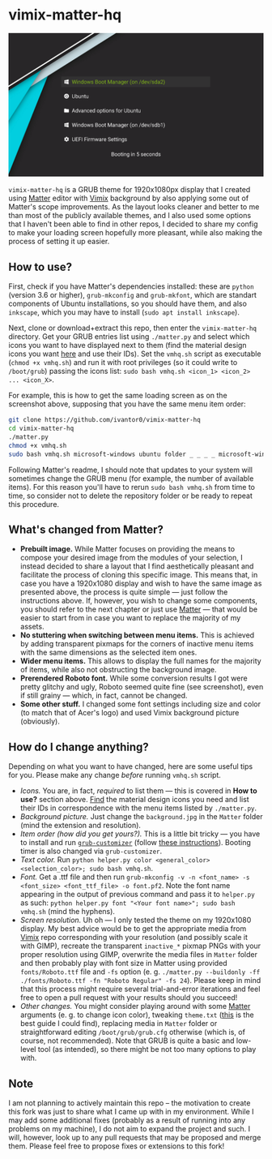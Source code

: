 # vimix-matter-hq

![vmhq screenshot](vmhq_screenshot.png)

`vimix-matter-hq` is a GRUB theme for 1920x1080px display that I created using [Matter](https://github.com/mateosss/matter) editor with [Vimix](https://github.com/vinceliuice/grub2-themes) background by also applying some out of Matter's scope improvements. As the layout looks cleaner and better to me than most of the publicly available themes, and I also used some options that I haven't been able to find in other repos, I decided to share my config to make your loading screen hopefully more pleasant, while also making the process of setting it up easier.


## How to use?

First, check if you have Matter's dependencies installed: these are `python` (version 3.6 or higher), `grub-mkconfig` and `grub-mkfont`, which are standart components of Ubuntu installations, so you should have them, and also `inkscape`, which you may have to install (`sudo apt install inkscape`).

Next, clone or download+extract this repo, then enter the `vimix-matter-hq` directory. Get your GRUB entries list using `./matter.py` and select which icons you want to have displayed next to them (find the material design icons you want [here](https://materialdesignicons.com/) and use their IDs). Set the `vmhq.sh` script as executable (`chmod +x vmhq.sh`) and run it with root privileges (so it could write to `/boot/grub`) passing the icons list: `sudo bash vmhq.sh <icon_1> <icon_2> ... <icon_X>`.

For example, this is how to get the same loading screen as on the screenshot above, supposing that you have the same menu item order:
```sh
git clone https://github.com/ivantor0/vimix-matter-hq
cd vimix-matter-hq
./matter.py
chmod +x vmhq.sh
sudo bash vmhq.sh microsoft-windows ubuntu folder _ _ _ _ microsoft-windows cog
```

Following Matter's readme, I should note that updates to your system will sometimes change the GRUB menu (for example, the number of available items). For this reason you'll have to rerun `sudo bash vmhq.sh` from time to time, so consider not to delete the repository folder or be ready to repeat this procedure.

## What's changed from Matter?

* **Prebuilt image.** While Matter focuses on providing the means to compose your desired image from the modules of your selection, I instead decided to share a layout that I find aesthetically pleasant and facilitate the process of cloning this specific image. This means that, in case you have a 1920x1080 display and wish to have the same image as presented above, the process is quite simple — just follow the instructions above. If, however, you wish to change some components, you should refer to the next chapter or just use [Matter](https://github.com/mateosss/matter) — that would be easier to start from in case you want to replace the majority of my assets.
* **No stuttering when switching between menu items.** This is achieved by adding transparent pixmaps for the corners of inactive menu items with the same dimensions as the selected item ones.
* **Wider menu items.** This allows to display the full names for the majority of items, while also not obstructing the background image.
* **Prerendered Roboto font.** While some conversion results I got were pretty glitchy and ugly, Roboto seemed quite fine (see screenshot), even if still grainy — which, in fact, cannot be changed.
* **Some other stuff.** I changed some font settings including size and color (to match that of Acer's logo) and used Vimix background picture (obviously).


## How do I change anything?

Depending on what you want to have changed, here are some useful tips for you. Please make any change *before* running `vmhq.sh` script.
* *Icons.* You are, in fact, *required* to list them — this is covered in **How to use?** section above. [Find](https://materialdesignicons.com/) the material design icons you need and list their IDs in correspondence with the menu items listed by `./matter.py`.
* *Background picture.* Just change the `background.jpg` in the `Matter` folder (mind the extension and resolution).
* *Item order (how did you get yours?).* This is a little bit tricky — you have to install and run [`grub-customizer`](https://launchpad.net/grub-customizer) (follow [these instructions](https://vitux.com/how-to-install-grub-customizer-on-ubuntu/)). Booting timer is also changed via `grub-customizer`.
* *Text color.* Run `python helper.py color <general_color> <selection_color>; sudo bash vmhq.sh`.
* *Font.* Get a .ttf file and then run `grub-mkconfig -v -n <font_name> -s <font_size> <font_ttf_file> -o font.pf2`. Note the font name appearing in the output of previous command and pass it to `helper.py` as such: `python helper.py font "<Your font name>"; sudo bash vmhq.sh` (mind the hyphens).
* *Screen resolution.* Uh oh — I only tested the theme on my 1920x1080 display. My best advice would be to get the appropriate media from [Vimix](https://github.com/vinceliuice/grub2-themes/tree/master/backgrounds) repo corresponding with your resolution (and possibly scale it with GIMP), recreate the transparent `inactive_*` pixmap PNGs with your proper resolution using GIMP, overwrite the media files in `Matter` folder and then probably play with font size in Matter using provided `fonts/Roboto.ttf` file and `-fs` option (e. g. `./matter.py --buildonly -ff ./fonts/Roboto.ttf -fn "Roboto Regular" -fs 24`). Please keep in mind that this process might require several trial-and-error iterations and feel free to open a pull request with your results should you succeed!
* *Other changes.* You might consider playing around with some [Matter](https://github.com/mateosss/matter) arguments (e. g. to change icon color), tweaking `theme.txt` ([this](http://wiki.rosalab.ru/en/index.php/Grub2_theme_/_reference) is the best guide I could find), replacing media in `Matter` folder or straightforward editing `/boot/grub/grub.cfg` otherwise (which is, of course, not recommended). Note that GRUB is quite a basic and low-level tool (as intended), so there might be not too many options to play with.


## Note

I am not planning to actively maintain this repo – the motivation to create this fork was just to share what I came up with in my environment. While I may add some additional fixes (probably as a result of running into any problems on my machine), I do not aim to expand the project and such. I will, however, look up to any pull requests that may be proposed and merge them. Please feel free to propose fixes or extensions to this fork!

